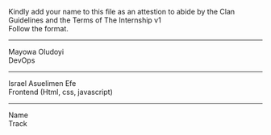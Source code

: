 Kindly add your name to this file as an attestion to abide by the Clan Guidelines and the Terms of The Internship v1
<br/> Follow the format.<br/> 
___
Mayowa Oludoyi <br/>
DevOps
___
Israel Asuelimen Efe <br/>
Frontend (Html, css, javascript)
___
Name <br/>
Track
